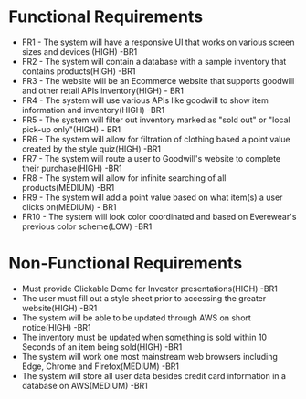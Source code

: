 # Functional Requirements
* FR1 - The system will have a responsive UI that works on various screen sizes and devices (HIGH) -BR1
* FR2 - The system will contain a database with a sample inventory that contains products(HIGH) -BR1
* FR3 - The website will be an Ecommerce website that supports goodwill and other retail APIs inventory(HIGH) - BR1
* FR4 - The system will use various APIs like goodwill to show item information and inventory(HIGH) -BR1
* FR5 - The system will filter out inventory marked as "sold out" or "local pick-up only"(HIGH) - BR1
* FR6 - The system will allow for filtration of clothing based a point value created by the style quiz(HIGH) -BR1
* FR7 - The system will route a user to Goodwill's website to complete their purchase(HIGH) -BR1
* FR8 - The system will allow for infinite searching of all products(MEDIUM) -BR1
* FR9 - The system will add a point value based on what item(s) a user clicks on(MEDIUM) - BR1
* FR10 - The system will look color coordinated and based on Everewear's previous color scheme(LOW) -BR1

# Non-Functional Requirements
* Must provide Clickable Demo for Investor presentations(HIGH) -BR1
* The user must fill out a style sheet prior to accessing the greater website(HIGH) -BR1
* The system will be able to be updated through AWS on short notice(HIGH) -BR1
* The inventory must be updated when something is sold within 10 Seconds of an item being sold(HIGH) -BR1
* The system will work one most mainstream web browsers including Edge, Chrome and Firefox(MEDIUM) -BR1
* The system will store all user data besides credit card information in a database on AWS(MEDIUM) -BR1
